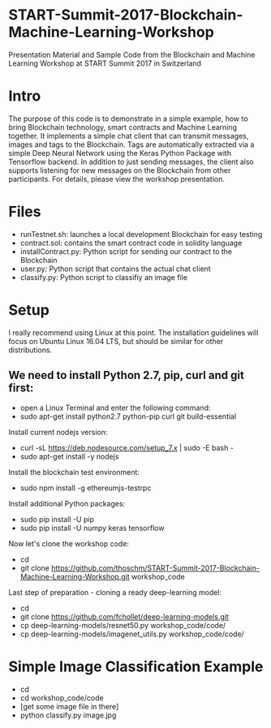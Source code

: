 # START-Summit-2017-Blockchain-Machine-Learning-Workshop
Presentation Material and Sample Code from the Blockchain and Machine Learning Workshop at START Summit 2017 in Switzerland

# Intro
The purpose of this code is to demonstrate in a simple example, how to bring Blockchain technology, smart contracts and Machine Learning together.
It implements a simple chat client that can transmit messages, images and tags to the Blockchain. Tags are automatically extracted via a simple Deep Neural Network using the Keras Python Package with Tensorflow backend.
In addition to just sending messages, the client also supports listening for new messages on the Blockchain from other participants.
For details, please view the workshop presentation.

# Files
- runTestnet.sh: launches a local development Blockchain for easy testing
- contract.sol: contains the smart contract code in solidity language
- installContract.py: Python script for sending our contract to the Blockchain
- user.py: Python script that contains the actual chat client
- classify.py: Python script to classifiy an image file

# Setup
I really recommend using Linux at this point. The installation guidelines will focus on Ubuntu Linux 16.04 LTS, but should be similar for other distributions.

## We need to install Python 2.7, pip, curl and git first:
- open a Linux Terminal and enter the following command:
- sudo apt-get install python2.7 python-pip curl git build-essential

Install current nodejs version:
- curl -sL https://deb.nodesource.com/setup_7.x | sudo -E bash -
- sudo apt-get install -y nodejs

Install the blockchain test environment:
- sudo npm install -g ethereumjs-testrpc

Install additional Python packages:
- sudo pip install -U pip
- sudo pip install -U numpy keras tensorflow

Now let's clone the workshop code:
- cd
- git clone https://github.com/thoschm/START-Summit-2017-Blockchain-Machine-Learning-Workshop.git workshop_code

Last step of preparation - cloning a ready deep-learning model:
- cd
- git clone https://github.com/fchollet/deep-learning-models.git
- cp deep-learning-models/resnet50.py workshop_code/code/
- cp deep-learning-models/imagenet_utils.py workshop_code/code/

# Simple Image Classification Example
- cd
- cd workshop_code/code
- [get some image file in there]
- python classify.py image.jpg










